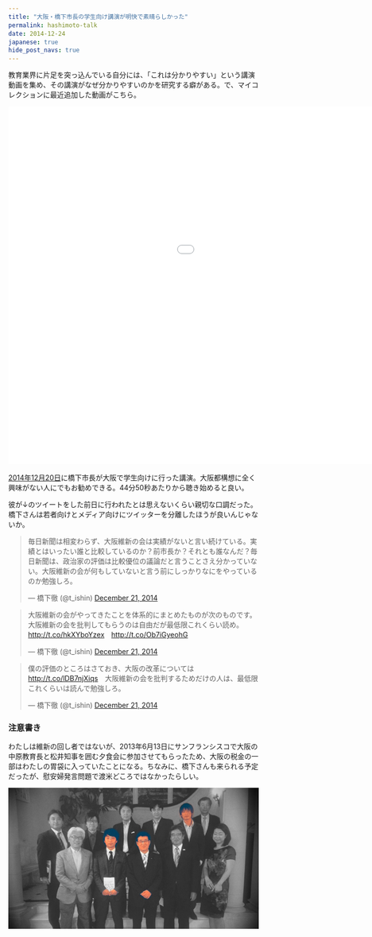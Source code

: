 ```yaml
---
title: "大阪・橋下市長の学生向け講演が明快で素晴らしかった"
permalink: hashimoto-talk
date: 2014-12-24
japanese: true
hide_post_navs: true
---
```


教育業界に片足を突っ込んでいる自分には、「これは分かりやすい」という講演動画を集め、その講演がなぜ分かりやすいのかを研究する癖がある。で、マイコレクションに最近追加した動画がこちら。

<!--more-->

<p class="embed-responsive embed-responsive-16by9">
<iframe width="1280" height="720" src="//www.youtube.com/embed/XxE9O_mTpNg?start=2690" frameborder="0" allowfullscreen></iframe>
</p>

[2014年12月20日](http://peatix.com/event/64079)に橋下市長が大阪で学生向けに行った講演。大阪都構想に全く興味がない人にでもお勧めできる。44分50秒あたりから聴き始めると良い。

彼が&darr;のツイートをした前日に行われたとは思えないくらい親切な口調だった。橋下さんは若者向けとメディア向けにツイッターを分離したほうが良いんじゃないか。

<blockquote class="twitter-tweet" lang="en"><p>毎日新聞は相変わらず、大阪維新の会は実績がないと言い続けている。実績とはいったい誰と比較しているのか？前市長か？それとも誰なんだ？毎日新聞は、政治家の評価は比較優位の議論だと言うことさえ分かっていない。大阪維新の会が何もしていないと言う前にしっかりなにをやっているのか勉強しろ。</p>&mdash; 橋下徹 (@t_ishin) <a href="https://twitter.com/t_ishin/status/546508504895221760">December 21, 2014</a></blockquote>

<blockquote class="twitter-tweet" lang="en"><p>大阪維新の会がやってきたことを体系的にまとめたものが次のものです。大阪維新の会を批判してもらうのは自由だが最低限これくらい読め。<a href="http://t.co/hkXYboYzex">http://t.co/hkXYboYzex</a>　<a href="http://t.co/Ob7iGyeohG">http://t.co/Ob7iGyeohG</a></p>&mdash; 橋下徹 (@t_ishin) <a href="https://twitter.com/t_ishin/status/546508848949755904">December 21, 2014</a></blockquote>

<blockquote class="twitter-tweet" lang="en"><p>僕の評価のところはさておき、大阪の改革については<a href="http://t.co/lDB7njXiqs">http://t.co/lDB7njXiqs</a>　大阪維新の会を批判するためだけの人は、最低限これくらいは読んで勉強しろ。</p>&mdash; 橋下徹 (@t_ishin) <a href="https://twitter.com/t_ishin/status/546511215694843904">December 21, 2014</a></blockquote>

### 注意書き

わたしは維新の回し者ではないが、2013年6月13日にサンフランシスコで大阪の中原教育長と松井知事を囲む夕食会に参加させてもらったため、大阪の税金の一部はわたしの胃袋に入っていたことになる。ちなみに、橋下さんも来られる予定だったが、慰安婦発言問題で渡米どころではなかったらしい。

![](/assets/images/hashimoto-talk/osaka_event.jpg)
